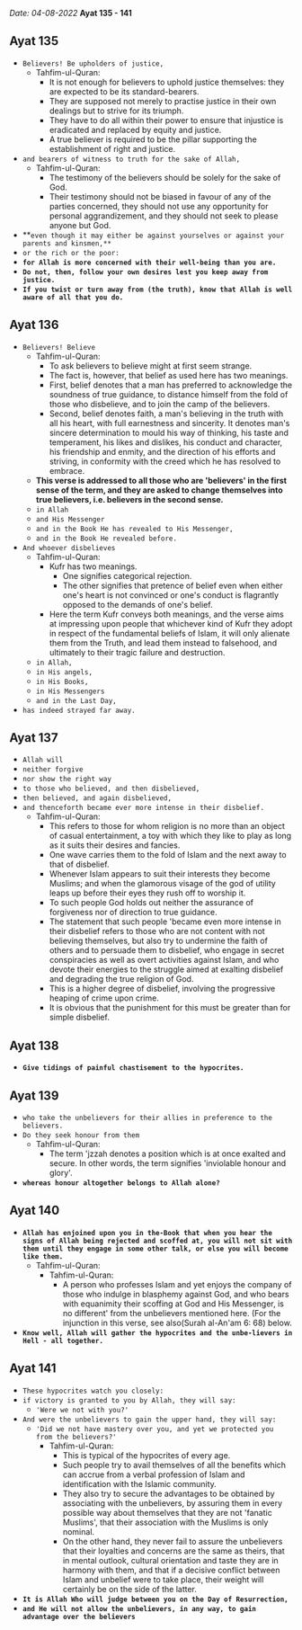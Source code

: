 *Date: 04-08-2022*
**Ayat 135 - 141**


## Ayat 135
- `Believers! Be upholders of justice,`
  -  Tahfim-ul-Quran:
     -  It is not enough for believers to uphold justice themselves: they are expected to be its standard-bearers.
     - They are supposed not merely to practise justice in their own dealings but to strive for its triumph.
     - They have to do all within their power to ensure that injustice is eradicated and replaced by equity and justice.
     - A true believer is required to be the pillar supporting the establishment of right and justice.
- `and bearers of witness to truth for the sake of Allah,`
  - Tahfim-ul-Quran:
    - The testimony of the believers should be solely for the sake of God.
    - Their testimony should not be biased in favour of any of the parties concerned, they should not use any opportunity for personal aggrandizement, and they should not seek to please anyone but God.
- **`even though it may either be against yourselves or against your parents and kinsmen,**`
- `or the rich or the poor:`
- **`for Allah is more concerned with their well-being than you are.`**
- **`Do not, then, follow your own desires lest you keep away from justice.`**
- **`If you twist or turn away from (the truth), know that Allah is well aware of all that you do.`**


## Ayat 136
- `Believers! Believe`
  - Tahfim-ul-Quran:
    - To ask believers to believe might at first seem strange.
    - The fact is, however, that belief as used here has two meanings.
    - First, belief denotes that a man has preferred to acknowledge the soundness of true guidance, to distance himself from the fold of those who disbelieve, and to join the camp of the believers.
    - Second, belief denotes faith, a man's believing in the truth with all his heart, with full earnestness and sincerity. It denotes man's sincere determination to mould his way of thinking, his taste and temperament, his likes and dislikes, his conduct and character, his friendship and enmity, and the direction of his efforts and striving, in conformity with the creed which he has resolved to embrace.
  - **This verse is addressed to all those who are 'believers' in the first sense of the term, and they are asked to change themselves into true believers, i.e. believers in the second sense.**
  - `in Allah`
  - `and His Messenger`
  - `and in the Book He has revealed to His Messenger,`
  - `and in the Book He revealed before.`
- `And whoever disbelieves`
  - Tahfim-ul-Quran:
    - Kufr has two meanings.
      - One signifies categorical rejection.
      - The other signifies that pretence of belief even when either one's heart is not convinced or one's conduct is flagrantly opposed to the demands of one's belief.
    - Here the term Kufr conveys both meanings, and the verse aims at impressing upon people that whichever kind of Kufr they adopt in respect of the fundamental beliefs of Islam, it will only alienate them from the Truth, and lead them instead to falsehood, and ultimately to their tragic failure and destruction.
  - `in Allah,`
  - `in His angels,`
  - `in His Books,`
  - `in His Messengers`
  - `and in the Last Day,`
- `has indeed strayed far away.`


## Ayat 137
- `Allah will`
- `neither forgive`
- `nor show the right way`
- `to those who believed, and then disbelieved,`
- `then believed, and again disbelieved,`
- `and thenceforth became ever more intense in their disbelief.`
  - Tahfim-ul-Quran:
    - This refers to those for whom religion is no more than an object of casual entertainment, a toy with which they like to play as long as it suits their desires and fancies.
    - One wave carries them to the fold of Islam and the next away to that of disbelief.
    - Whenever Islam appears to suit their interests they become Muslims; and when the glamorous visage of the god of utility leaps up before their eyes they rush off to worship it.
    - To such people God holds out neither the assurance of forgiveness nor of direction to true guidance.
    - The statement that such people 'became even more intense in their disbelief refers to those who are not content with not believing themselves, but also try to undermine the faith of others and to persuade them to disbelief, who engage in secret conspiracies as well as overt activities against Islam, and who devote their energies to the struggle aimed at exalting disbelief and degrading the true religion of God.
    - This is a higher degree of disbelief, involving the progressive heaping of crime upon crime.
    - It is obvious that the punishment for this must be greater than for simple disbelief.


## Ayat 138
- **`Give tidings of painful chastisement to the hypocrites.`**

## Ayat 139
- `who take the unbelievers for their allies in preference to the believers.`
- `Do they seek honour from them`
  - Tahfim-ul-Quran:
    - The term 'jzzah denotes a position which is at once exalted and secure. In other words, the term signifies 'inviolable honour and glory'.
- **`whereas honour altogether belongs to Allah alone?`**


## Ayat 140
- **`Allah has enjoined upon you in the-Book that when you hear the signs of Allah being rejected and scoffed at, you will not sit with them until they engage in some other talk, or else you will become like them.`**
  - Tahfim-ul-Quran:
    - Tahfim-ul-Quran:
      - A person who professes Islam and yet enjoys the company of those who indulge in blasphemy against God, and who bears with equanimity their scoffing at God and His Messenger, is no different' from the unbelievers mentioned here. (For the injunction in this verse, see also(Surah al-An'am 6: 68) below.
- **`Know well, Allah will gather the hypocrites and the unbe-lievers in Hell - all together.`**


## Ayat 141
- `These hypocrites watch you closely:`
- `if victory is granted to you by Allah, they will say:`
  - `'Were we not with you?'`
- `And were the unbelievers to gain the upper hand, they will say:`
  - `'Did we not have mastery over you, and yet we protected you from the believers?'`
    - Tahfim-ul-Quran:
      - This is typical of the hypocrites of every age.
      - Such people try to avail themselves of all the benefits which can accrue from a verbal profession of Islam and identification with the Islamic community.
      - They also try to secure the advantages to be obtained by associating with the unbelievers, by assuring them in every possible way about themselves that they are not 'fanatic Muslims', that their association with the Muslims is only nominal.
      - On the other hand, they never fail to assure the unbelievers that their loyalties and concerns are the same as theirs, that in mental outlook, cultural orientation and taste they are in harmony with them, and that if a decisive conflict between Islam and unbelief were to take place, their weight will certainly be on the side of the latter.
- **`It is Allah Who will judge between you on the Day of Resurrection,`**
- **`and He will not allow the unbelievers, in any way, to gain advantage over the believers`**